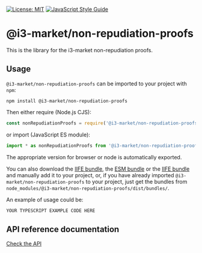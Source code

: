 [![License: MIT](https://img.shields.io/badge/License-MIT-yellow.svg)](https://opensource.org/licenses/MIT)
[![JavaScript Style Guide](https://img.shields.io/badge/code_style-standard-brightgreen.svg)](https://standardjs.com)


# @i3-market/non-repudiation-proofs

This is the library for the i3-market non-repudiation proofs.

## Usage

`@i3-market/non-repudiation-proofs` can be imported to your project with `npm`:

```console
npm install @i3-market/non-repudiation-proofs
```

Then either require (Node.js CJS):

```javascript
const nonRepudiationProofs = require('@i3-market/non-repudiation-proofs')
```

or import (JavaScript ES module):

```javascript
import * as nonRepudiationProofs from '@i3-market/non-repudiation-proofs'
```

The appropriate version for browser or node is automatically exported.

You can also download the [IIFE bundle](https://gitlab.com/i3-market/code/-/raw/master/dist/bundles/non-repudiation-proofs.iife.js?inline=false), the [ESM bundle](https://gitlab.com/i3-market/code/-/raw/master/dist/bundles/non-repudiation-proofs.esm.js?inline=false) or the [IIFE bundle](https://gitlab.com/i3-market/code/-/raw/master/dist/bundles/non-repudiation-proofs.umd.js?inline=false) and manually add it to your project, or, if you have already imported `@i3-market/non-repudiation-proofs` to your project, just get the bundles from `node_modules/@i3-market/non-repudiation-proofs/dist/bundles/`.

An example of usage could be:

```typescript
YOUR TYPESCRIPT EXAMPLE CODE HERE
```

## API reference documentation

[Check the API](./docs/API.md)
